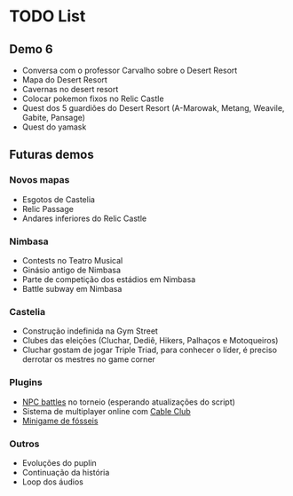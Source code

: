 # TODO List

## Demo 6

* Conversa com o professor Carvalho sobre o Desert Resort
* Mapa do Desert Resort
* Cavernas no desert resort
* Colocar pokemon fixos no Relic Castle
* Quest dos 5 guardiões do Desert Resort (A-Marowak, Metang, Weavile, Gabite, Pansage)
* Quest do yamask

## Futuras demos

### Novos mapas

* Esgotos de Castelia
* Relic Passage
* Andares inferiores do Relic Castle

### Nimbasa

* Contests no Teatro Musical
* Ginásio antigo de Nimbasa
* Parte de competição dos estádios em Nimbasa
* Battle subway em Nimbasa

### Castelia

* Construção indefinida na Gym Street
* Clubes das eleições (Cluchar, Dediê, Hikers, Palhaços e Motoqueiros)
* Cluchar gostam de jogar Triple Triad, para conhecer o líder, é preciso derrotar os mestres no game corner

### Plugins

* [NPC battles](https://reliccastle.com/resources/321/) no torneio (esperando atualizações do script)
* Sistema de multiplayer online com [Cable Club](https://reliccastle.com/resources/640/)
* [Minigame de fósseis](https://essentialsdocs.fandom.com/wiki/Mining_mini-game)

### Outros

* Evoluções do puplin
* Continuação da história
* Loop dos áudios
